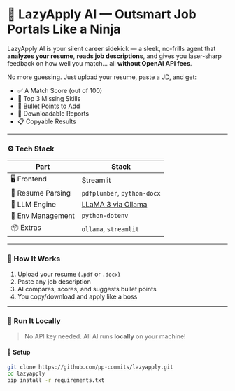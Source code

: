# 🥷 LazyApply AI — Outsmart Job Portals Like a Ninja

LazyApply AI is your silent career sidekick — a sleek, no-frills agent that **analyzes your resume**, **reads job descriptions**, and gives you laser-sharp feedback on how well you match... all **without OpenAI API fees**.

No more guessing. Just upload your resume, paste a JD, and get:
- ✅ A Match Score (out of 100)
- 🧠 Top 3 Missing Skills
- 🧾 Bullet Points to Add
- 💾 Downloadable Reports
- 📋 Copyable Results

---

### ⚙️ Tech Stack

| Part | Stack |
|------|-------|
| 🖥️ Frontend | Streamlit |
| 📄 Resume Parsing | `pdfplumber`, `python-docx` |
| 🧠 LLM Engine | [LLaMA 3 via Ollama](https://ollama.com) |
| 🔐 Env Management | `python-dotenv` |
| 📦 Extras | `ollama`, `streamlit` |

---

### 🧪 How It Works

1. Upload your resume (`.pdf` or `.docx`)
2. Paste any job description
3. AI compares, scores, and suggests bullet points
4. You copy/download and apply like a boss

---

### 🚀 Run It Locally

> No API key needed. All AI runs **locally** on your machine!

#### 🧰 Setup

```bash
git clone https://github.com/pp-commits/lazyapply.git
cd lazyapply
pip install -r requirements.txt
